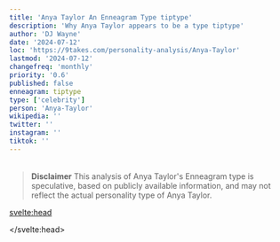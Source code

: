 ```yaml
---
title: 'Anya Taylor An Enneagram Type tiptype'
description: 'Why Anya Taylor appears to be a type tiptype'
author: 'DJ Wayne'
date: '2024-07-12'
loc: 'https://9takes.com/personality-analysis/Anya-Taylor'
lastmod: '2024-07-12'
changefreq: 'monthly'
priority: '0.6'
published: false
enneagram: tiptype
type: ['celebrity']
person: 'Anya-Taylor'
wikipedia: ''
twitter: ''
instagram: ''
tiktok: ''
---
```


<!--
    childhood and upbringing
    first big success
    style habits and quirks that relate to their personality type
    stressful moments in their life and how they handled them
    comfort- moments in their life where they are doing well and killing it
-->
<!-- // keywords:  -->

<script>
	// import  PopCard  from "$lib/components/atoms/PopCard.svelte";
import BlogPurpose from '$lib/components/blog/BlogPurpose.svelte'
</script>

<div
	style="display: flex;
    justify-content: center;
    margin: 1rem 0;
	"
>
	<!-- <PopCard
		image={`/types/tiptypes/${'Anya-Taylor'}.webp`}
		enneagramType={tiptype}
		showIcon={false}
		displayText="Anya Taylor"
		subtext=""
	/> -->
</div>

> **Disclaimer** This analysis of Anya Taylor's Enneagram type is speculative, based on publicly available information, and may not reflect the actual personality type of Anya Taylor.

<p class="firstLetter"></p>

<svelte:head>

<script type="application/ld+json">

</script>

</svelte:head>

<style lang="scss"></style>
